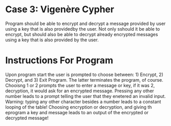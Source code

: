 # Case 3: Vigenère Cypher
Program should be able to encrypt and decrypt a message provided by user using a key that is also providedby the user. Not only sshould it be able to encrypt, but should also be able to decrypt already encrypted messages using a key that is also provided by the user.

# Instructions For Program
Upon program start the user is prompted to choose between: 1) Encrypt, 2) Decrypt, and 3) Exit Program. The latter terminates the program, of course. Chooisng 1 or 2 prompts the user to enter a message or key, if it was 2, decryption, it would ask for an encrypted message. Pressing any other number leads to a prompt telling the user that they enetered an invalid input. Warning: typing any other character besides a number leads to a constant looping of the table! Choosing encryption or decryption, and giving th eprogram a key and message leads to an output of the encrypted or decrypted message!
